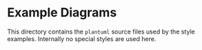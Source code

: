 # Example Diagrams

This directory contains the `plantuml` source files used by the style examples.
Internally no special styles are used here.
